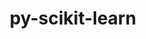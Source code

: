 ---
title: "py-scikit-learn"
layout: cache
categories: [package, v0.19]
meta: {"versions": ["1.1.3"], "compilers": ["gcc@=11.1.0", "gcc@=7.3.1", "oneapi@=2022.1.0"], "oss": ["amzn2", "ubuntu20.04"], "platforms": ["linux"], "targets": ["x86_64", "x86_64_v3"], "stacks": ["e4s", "e4s-oneapi", "ml-cpu", "ml-cuda", "ml-rocm"], "num_specs": 4, "num_specs_by_stack": {"ml-cpu": 2, "ml-cuda": 2, "ml-rocm": 1, "e4s": 1, "e4s-oneapi": 1}}
spec_details: [{"hash": "otlvxgwgdzxpt3bgshnzz4mgutbhpowf", "compiler": "gcc@=7.3.1", "versions": ["1.1.3"], "os": "amzn2", "platform": "linux", "target": "x86_64_v3", "variants": ["build_system=python_pip", "+openmp"], "stacks": ["ml-cpu", "ml-cuda"], "size": "-", "tarball": "https://binaries.spack.io/releases/v0.19/build_cache/linux-amzn2-x86_64_v3/gcc-7.3.1/py-scikit-learn-1.1.3/linux-amzn2-x86_64_v3-gcc-7.3.1-py-scikit-learn-1.1.3-otlvxgwgdzxpt3bgshnzz4mgutbhpowf.spack"}, {"hash": "cwctdxbff5y7rkhghnayysc6atlocpkr", "compiler": "gcc@=7.3.1", "versions": ["1.1.3"], "os": "amzn2", "platform": "linux", "target": "x86_64_v3", "variants": ["build_system=python_pip", "+openmp"], "stacks": ["ml-cpu", "ml-cuda", "ml-rocm"], "size": "-", "tarball": "https://binaries.spack.io/releases/v0.19/build_cache/linux-amzn2-x86_64_v3/gcc-7.3.1/py-scikit-learn-1.1.3/linux-amzn2-x86_64_v3-gcc-7.3.1-py-scikit-learn-1.1.3-cwctdxbff5y7rkhghnayysc6atlocpkr.spack"}, {"hash": "n2qcmmejfqittryd4texc53mnra3jkjz", "compiler": "gcc@=11.1.0", "versions": ["1.1.3"], "os": "ubuntu20.04", "platform": "linux", "target": "x86_64", "variants": ["build_system=python_pip", "+openmp"], "stacks": ["e4s"], "size": "-", "tarball": "https://binaries.spack.io/releases/v0.19/build_cache/linux-ubuntu20.04-x86_64/gcc-11.1.0/py-scikit-learn-1.1.3/linux-ubuntu20.04-x86_64-gcc-11.1.0-py-scikit-learn-1.1.3-n2qcmmejfqittryd4texc53mnra3jkjz.spack"}, {"hash": "n75wb77rc7u4endukagp2qdygurfjenv", "compiler": "oneapi@=2022.1.0", "versions": ["1.1.3"], "os": "ubuntu20.04", "platform": "linux", "target": "x86_64", "variants": ["build_system=python_pip", "+openmp"], "stacks": ["e4s-oneapi"], "size": "-", "tarball": "https://binaries.spack.io/releases/v0.19/build_cache/linux-ubuntu20.04-x86_64/oneapi-2022.1.0/py-scikit-learn-1.1.3/linux-ubuntu20.04-x86_64-oneapi-2022.1.0-py-scikit-learn-1.1.3-n75wb77rc7u4endukagp2qdygurfjenv.spack"}]
---